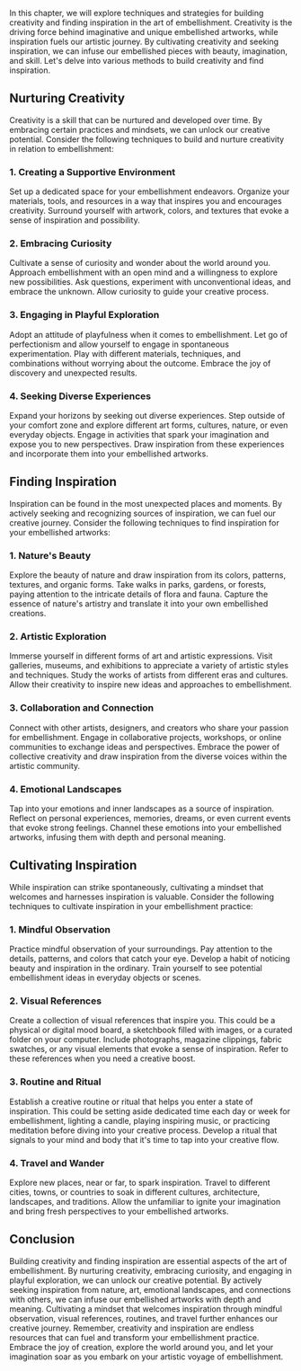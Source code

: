 
In this chapter, we will explore techniques and strategies for building creativity and finding inspiration in the art of embellishment. Creativity is the driving force behind imaginative and unique embellished artworks, while inspiration fuels our artistic journey. By cultivating creativity and seeking inspiration, we can infuse our embellished pieces with beauty, imagination, and skill. Let's delve into various methods to build creativity and find inspiration.

Nurturing Creativity
--------------------

Creativity is a skill that can be nurtured and developed over time. By embracing certain practices and mindsets, we can unlock our creative potential. Consider the following techniques to build and nurture creativity in relation to embellishment:

### 1. **Creating a Supportive Environment**

Set up a dedicated space for your embellishment endeavors. Organize your materials, tools, and resources in a way that inspires you and encourages creativity. Surround yourself with artwork, colors, and textures that evoke a sense of inspiration and possibility.

### 2. **Embracing Curiosity**

Cultivate a sense of curiosity and wonder about the world around you. Approach embellishment with an open mind and a willingness to explore new possibilities. Ask questions, experiment with unconventional ideas, and embrace the unknown. Allow curiosity to guide your creative process.

### 3. **Engaging in Playful Exploration**

Adopt an attitude of playfulness when it comes to embellishment. Let go of perfectionism and allow yourself to engage in spontaneous experimentation. Play with different materials, techniques, and combinations without worrying about the outcome. Embrace the joy of discovery and unexpected results.

### 4. **Seeking Diverse Experiences**

Expand your horizons by seeking out diverse experiences. Step outside of your comfort zone and explore different art forms, cultures, nature, or even everyday objects. Engage in activities that spark your imagination and expose you to new perspectives. Draw inspiration from these experiences and incorporate them into your embellished artworks.

Finding Inspiration
-------------------

Inspiration can be found in the most unexpected places and moments. By actively seeking and recognizing sources of inspiration, we can fuel our creative journey. Consider the following techniques to find inspiration for your embellished artworks:

### 1. **Nature's Beauty**

Explore the beauty of nature and draw inspiration from its colors, patterns, textures, and organic forms. Take walks in parks, gardens, or forests, paying attention to the intricate details of flora and fauna. Capture the essence of nature's artistry and translate it into your own embellished creations.

### 2. **Artistic Exploration**

Immerse yourself in different forms of art and artistic expressions. Visit galleries, museums, and exhibitions to appreciate a variety of artistic styles and techniques. Study the works of artists from different eras and cultures. Allow their creativity to inspire new ideas and approaches to embellishment.

### 3. **Collaboration and Connection**

Connect with other artists, designers, and creators who share your passion for embellishment. Engage in collaborative projects, workshops, or online communities to exchange ideas and perspectives. Embrace the power of collective creativity and draw inspiration from the diverse voices within the artistic community.

### 4. **Emotional Landscapes**

Tap into your emotions and inner landscapes as a source of inspiration. Reflect on personal experiences, memories, dreams, or even current events that evoke strong feelings. Channel these emotions into your embellished artworks, infusing them with depth and personal meaning.

Cultivating Inspiration
-----------------------

While inspiration can strike spontaneously, cultivating a mindset that welcomes and harnesses inspiration is valuable. Consider the following techniques to cultivate inspiration in your embellishment practice:

### 1. **Mindful Observation**

Practice mindful observation of your surroundings. Pay attention to the details, patterns, and colors that catch your eye. Develop a habit of noticing beauty and inspiration in the ordinary. Train yourself to see potential embellishment ideas in everyday objects or scenes.

### 2. **Visual References**

Create a collection of visual references that inspire you. This could be a physical or digital mood board, a sketchbook filled with images, or a curated folder on your computer. Include photographs, magazine clippings, fabric swatches, or any visual elements that evoke a sense of inspiration. Refer to these references when you need a creative boost.

### 3. **Routine and Ritual**

Establish a creative routine or ritual that helps you enter a state of inspiration. This could be setting aside dedicated time each day or week for embellishment, lighting a candle, playing inspiring music, or practicing meditation before diving into your creative process. Develop a ritual that signals to your mind and body that it's time to tap into your creative flow.

### 4. **Travel and Wander**

Explore new places, near or far, to spark inspiration. Travel to different cities, towns, or countries to soak in different cultures, architecture, landscapes, and traditions. Allow the unfamiliar to ignite your imagination and bring fresh perspectives to your embellished artworks.

Conclusion
----------

Building creativity and finding inspiration are essential aspects of the art of embellishment. By nurturing creativity, embracing curiosity, and engaging in playful exploration, we can unlock our creative potential. By actively seeking inspiration from nature, art, emotional landscapes, and connections with others, we can infuse our embellished artworks with depth and meaning. Cultivating a mindset that welcomes inspiration through mindful observation, visual references, routines, and travel further enhances our creative journey. Remember, creativity and inspiration are endless resources that can fuel and transform your embellishment practice. Embrace the joy of creation, explore the world around you, and let your imagination soar as you embark on your artistic voyage of embellishment.
